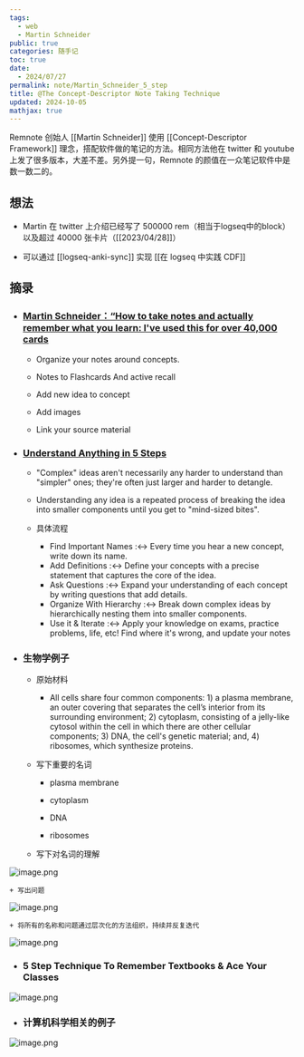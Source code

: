 ```yaml
---
tags:
  - web
  - Martin Schneider
public: true
categories: 随手记
toc: true
date:
  - 2024/07/27
permalink: note/Martin_Schneider_5_step
title: @The Concept-Descriptor Note Taking Technique
updated: 2024-10-05
mathjax: true
---
```


Remnote 创始人 [[Martin Schneider]] 使用 [[Concept-Descriptor Framework]] 理念，搭配软件做的笔记的方法。相同方法他在 twitter 和 youtube 上发了很多版本，大差不差。另外提一句，Remnote 的颜值在一众笔记软件中是数一数二的。

<!--more-->

## 想法

  + Martin 在 twitter 上介绍已经写了 500000 rem（相当于logseq中的block）以及超过 40000 张卡片（[[2023/04/28]]）

  + 可以通过 [[logseq-anki-sync]] 实现 [[在 logseq 中实践 CDF]]

## 摘录

  + ### [Martin Schneider：“How to take notes and actually remember what you learn: I've used this for over 40,000 cards](https://twitter.com/Mart1nSchneider/status/1651662513254338560)

    + Organize your notes around concepts.

    + Notes to Flashcards And active recall

    + Add new idea to concept

    + Add images

    + Link your source material

  + ### [Understand Anything in 5 Steps](https://www.youtube.com/watch?v=hPNvPiYralc)

    + "Complex" ideas aren't necessarily any harder to understand than "simpler" ones; they're often just larger and harder to detangle.

    + Understanding any idea is a repeated process of breaking the idea into smaller components until you get to "mind-sized bites".

    + 具体流程

      + Find Important Names :<-> Every time you hear a new concept, write down its name.
      + Add Definitions :<-> Define your concepts with a precise statement that captures the core of the idea.
      + Ask Questions :<-> Expand your understanding of each concept by writing questions that add details.
      + Organize With Hierarchy :<-> Break down complex ideas by hierarchically nesting them into smaller components.
      + Use it & Iterate :<-> Apply your knowledge on exams, practice problems, life, etc! Find where it's wrong, and update your notes
  + ### 生物学例子

    + 原始材料

      + All cells share four common components: 1) a plasma membrane, an outer covering that separates the cell’s interior from its surrounding environment; 2) cytoplasm, consisting of a jelly-like cytosol within the cell in which there are other cellular components; 3) DNA, the cell's genetic material; and, 4) ribosomes, which synthesize proteins.

    + 写下重要的名词

      + plasma membrane

      + cytoplasm

      + DNA

      + ribosomes

    + 写下对名词的理解

![image.png](/assets/image_1722083683296_0.png)

    + 写出问题

![image.png](/assets/image_1722083766889_0.png)

    + 将所有的名称和问题通过层次化的方法组织，持续并反复迭代

![image.png](/assets/image_1722083899595_0.png)

  + ### 5 Step Technique To Remember Textbooks & Ace Your Classes

![image.png](/assets/image_1722089214106_0.png)

  + ### 计算机科学相关的例子

![image.png](/assets/image_1722084436507_0.png)
